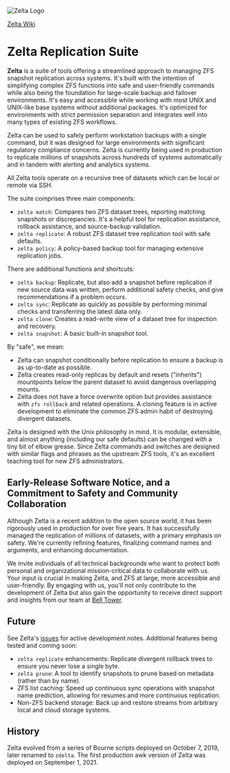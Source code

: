 ![Zelta Logo](https://zelta.space/index/zelta-banner.svg)

[Zelta Wiki](https://zelta.space/)

# Zelta Replication Suite

**Zelta** is a suite of tools offering a streamlined approach to managing ZFS snapshot replication across systems. It's built with the intention of simplifying complex ZFS functions into safe and user-friendly commands while also being the foundation for large-scale backup and failover environments. It's easy and accessible while working with most UNIX and UNIX-like base systems without additional packages. It's optimized for environments with strict permission separation and integrates well into many types of existing ZFS workflows.

Zelta can be used to safely perform workstation backups with a single command, but it was designed for large environments with significant regulatory compliance concerns. Zelta is currently being used in production to replicate millions of snapshots across hundreds of systems automatically and in tandem with alerting and analytics systems.

All Zelta tools operate on a recursive tree of datasets which can be local or remote via SSH.

The suite comprises three main components:

- `zelta match`: Compares two ZFS dataset trees, reporting matching snapshots or discrepancies. It's a helpful tool for replication assistance, rollback assistance, and source-backup validation.
- `zelta replicate`: A robust ZFS dataset tree replication tool with safe defaults.
- `zelta policy`: A policy-based backup tool for managing extensive replication jobs.

There are additional functions and shortcuts:
- `zelta backup`: Replicate, but also add a snapshot before replication if new source data was written, perform additional safety checks, and give recommendations if a problem occurs.
- `zelta sync`: Replicate as quickly as possible by performing minimal checks and transferring the latest data only.
- `zelta clone`: Creates a read-write view of a dataset tree for inspection and recovery.
- `zelta snapshot`: A basic built-in snapshot tool.

By "safe", we mean:
- Zelta can snapshot conditionally before replication to ensure a backup is as up-to-date as possible.
- Zelta creates read-only replicas by default and resets ("inherits") mountpoints below the parent dataset to avoid dangerous overlapping mounts.
- Zelta does not have a force overwrite option but provides assistance with `zfs rollback` and related operations. A cloning feature is in active development to eliminate the common ZFS admin habit of destroying divergent datasets.

Zelta is designed with the Unix philosophy in mind. It is modular, extensible, and almost anything (including our safe defaults) can be changed with a tiny bit of elbow grease. Since Zelta commands and switches are designed with similar flags and phrases as the upstream ZFS tools, it's an excellent teaching tool for new ZFS administrators.


## Early-Release Software Notice, and a Commitment to Safety and Community Collaboration

Although Zelta is a recent addition to the open source world, it has been rigorously used in production for over five years. It has successfully managed the replication of millions of datasets, with a primary emphasis on safety. We're currently refining features, finalizing command names and arguments, and enhancing documentation.

We invite individuals of all technical backgrounds who want to protect both personal and organizational mission-critical data to collaborate with us. Your input is crucial in making Zelta, and ZFS at large, more accessible and user-friendly. By engaging with us, you'll not only contribute to the development of Zelta but also gain the opportunity to receive direct support and insights from our team at [Bell Tower](https://belltower.it/).


## Future

See Zelta's [issues](https://github.com/bellhyve/zelta/issues) for active development notes. Additional features being tested and coming soon:
- `zelta replicate` enhancements: Replicate divergent rollback trees to ensure you never lose a single byte.
- `zelta prune`: A tool to identify snapshots to prune based on metadata (rather than by name).
- ZFS list caching: Speed up continuous sync operations with snapshot name prediction, allowing for resumes and more continuous replication.
- Non-ZFS backend storage: Back up and restore streams from arbitrary local and cloud storage systems.


## History

Zelta evolved from a series of Bourne scripts deployed on October 7, 2019, later renamed to `zdelta`. The first production awk version of Zelta was deployed on September 1, 2021.
